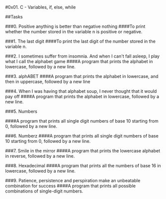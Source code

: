 #0x01. C - Variables, if, else, while

##Tasks

###0. Positive anything is better than negative nothing
####To print whether the number stored in the variable n is positive or negative.

###1. The last digit
####To print the last digit of the number stored in the variable n.

###2. I sometimes suffer from insomnia. And when I can't fall asleep, I play what I call the alphabet game
####A program that prints the alphabet in lowercase, followed by a new line.

###3. alphABET
####A program that prints the alphabet in lowercase, and then in uppercase, followed by a new line

###4. When I was having that alphabet soup, I never thought that it would pay off
####A program that prints the alphabet in lowercase, followed by a new line.

###5. Numbers

####A program that prints all single digit numbers of base 10 starting from 0, followed by a new line.

###6. Numberz
####A program that prints all single digit numbers of base 10 starting from 0, followed by a new line.

###7. Smile in the mirror
####A program that prints the lowercase alphabet in reverse, followed by a new line.

###8. Hexadecimal
####A program that prints all the numbers of base 16 in lowercase, followed by a new line.

###9. Patience, persistence and perspiration make an unbeatable combination for success
####A program that prints all possible combinations of single-digit numbers.
